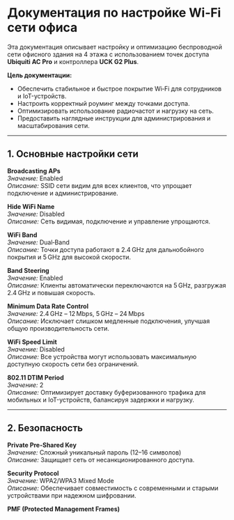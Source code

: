 # Документация по настройке Wi‑Fi сети офиса

Эта документация описывает настройку и оптимизацию беспроводной сети офисного здания на 4 этажа с использованием точек доступа **Ubiquiti AC Pro** и контроллера **UCK G2 Plus**.

**Цель документации:**  
- Обеспечить стабильное и быстрое покрытие Wi‑Fi для сотрудников и IoT-устройств.  
- Настроить корректный роуминг между точками доступа.  
- Оптимизировать использование радиочастот и нагрузку на сеть.  
- Предоставить наглядные инструкции для администрирования и масштабирования сети.

---

## 1. Основные настройки сети

**Broadcasting APs**  
*Значение:* Enabled  
*Описание:* SSID сети видим для всех клиентов, что упрощает подключение и администрирование.

**Hide WiFi Name**  
*Значение:* Disabled  
*Описание:* Сеть видимая, подключение и управление упрощаются.

**WiFi Band**  
*Значение:* Dual‑Band  
*Описание:* Точки доступа работают в 2.4 GHz для дальнобойного покрытия и 5 GHz для высокой скорости.

**Band Steering**  
*Значение:* Enabled  
*Описание:* Клиенты автоматически переключаются на 5 GHz, разгружая 2.4 GHz и повышая скорость.

**Minimum Data Rate Control**  
*Значение:* 2.4 GHz – 12 Mbps, 5 GHz – 24 Mbps  
*Описание:* Исключает слишком медленные подключения, улучшая общую производительность сети.

**WiFi Speed Limit**  
*Значение:* Disabled  
*Описание:* Все устройства могут использовать максимальную доступную скорость сети без ограничений.

**802.11 DTIM Period**  
*Значение:* 2  
*Описание:* Оптимизирует доставку буферизованного трафика для мобильных и IoT-устройств, балансируя задержки и нагрузку.

---

## 2. Безопасность

**Private Pre-Shared Key**  
*Значение:* Сложный уникальный пароль (12–16 символов)  
*Описание:* Защищает сеть от несанкционированного доступа.

**Security Protocol**  
*Значение:* WPA2/WPA3 Mixed Mode  
*Описание:* Обеспечивает совместимость с современными и старыми устройствами при надежном шифровании.

**PMF (Protected Management Frames)**
